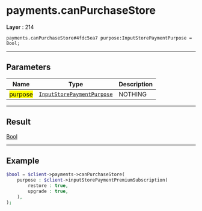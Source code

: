 # payments.canPurchaseStore

**Layer** : 214

```tl
payments.canPurchaseStore#4fdc5ea7 purpose:InputStorePaymentPurpose = Bool;
```

---

## Parameters

| Name | Type | Description |
| :---: | :---: | :--- |
| <mark>purpose</mark> | [`InputStorePaymentPurpose`](type/InputStorePaymentPurpose) | NOTHING |

---

## Result

[Bool](type/Bool)

---

## Example

```php
$bool = $client->payments->canPurchaseStore(
	purpose : $client->inputStorePaymentPremiumSubscription(
		restore : true,
		upgrade : true,
	),
);
```